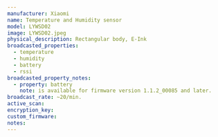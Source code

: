 ```yaml
---
manufacturer: Xiaomi
name: Temperature and Humidity sensor
model: LYWSD02
image: LYWSD02.jpeg
physical_description: Rectangular body, E-Ink
broadcasted_properties:
  - temperature
  - humidity
  - battery
  - rssi
broadcasted_property_notes:
  - property: battery
    note: is available for firmware version 1.1.2_00085 and later.
broadcast_rate: ~20/min.
active_scan:
encryption_key:
custom_firmware:
notes:
---
```

